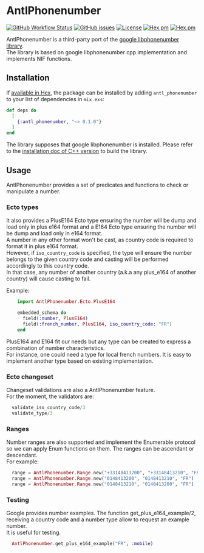 # AntlPhonenumber
[![GitHub Workflow Status](https://img.shields.io/github/workflow/status/annatel/antl_phonenumber/CI?cacheSeconds=3600&style=flat-square)](https://github.com/annatel/antl_phonenumber/actions) [![GitHub issues](https://img.shields.io/github/issues-raw/annatel/antl_phonenumber?style=flat-square&cacheSeconds=3600)](https://github.com/annatel/antl_phonenumber/issues) [![License](https://img.shields.io/badge/license-MIT-brightgreen.svg?cacheSeconds=3600?style=flat-square)](http://opensource.org/licenses/MIT) [![Hex.pm](https://img.shields.io/hexpm/v/antl_phonenumber?style=flat-square)](https://hex.pm/packages/antl_phonenumber) [![Hex.pm](https://img.shields.io/hexpm/dt/antl_phonenumber?style=flat-square)](https://hex.pm/packages/antl_phonenumber)

<!-- MDOC !-->
AntlPhonenumber is a third-party port of the [google libphonenumber library](https://github.com/google/libphonenumber).\
The library is based on google libphonenumber cpp implementation and implements NIF functions.

## Installation

If [available in Hex](https://hex.pm/docs/publish), the package can be installed
by adding `antl_phonenumber` to your list of dependencies in `mix.exs`:

```elixir
def deps do
  [
    {:antl_phonenumber, "~> 0.1.0"}
  ]
end
```

The library supposes that google libphonenumber is installed.
Please refer to the [installation doc of C++ version](https://github.com/google/libphonenumber/blob/master/cpp/README) to build the library.

## Usage

AntlPhonenumber provides a set of predicates and functions to check or manipulate a number.

### Ecto types
It also provides a PlusE164 Ecto type ensuring the number will be dump and load only in plus e164 format and a E164 Ecto type ensuring the number will be dump and load only in e164 format.\
A number in any other format won't be cast, as country code is required to format it in plus e164 format.\
However, if `iso_country_code` is specified, the type will ensure the number belongs to the given country code and casting will be performed accordingly to this country code.\
In that case, any number of another country (a.k.a any plus_e164 of another country) will cause casting to fail.

Example:

```elixir
    import AntlPhonenumber.Ecto.PlusE164

    embedded_schema do
      field(:number, PlusE164)
      field(:french_number, PlusE164, iso_country_code: "FR")
    end
```
PlusE164 and E164 fit our needs but any type can be created to express a combination of number characteristics. \
For instance, one could need a type for local french numbers. It is easy to implement another type based on existing implementation.

### Ecto changeset
Changeset validations are also a AntlPhonenumber feature.\
For the moment, the validators are:

```elixir
  validate_iso_country_code/3
  validate_type/3
```
### Ranges
Number ranges are also supported and implement the Enumerable protocol so we can apply Enum functions on them. The ranges can be ascendant or descendant. \
For example:

```elixir
  range = AntlPhonenumber.Range.new("+33148413200", "+33148413210", "FR")
  range = AntlPhonenumber.Range.new("0148413200", "0148413210", "FR")
  range = AntlPhonenumber.Range.new("0148413210", "0148413200", "FR")
```

### Testing

Google provides number examples. The function get_plus_e164_example/2, receiving a country code and a number type allow to request an example number.\
It is useful for testing.

```elixir
  AntlPhonenumber.get_plus_e164_example("FR", :mobile)
```

